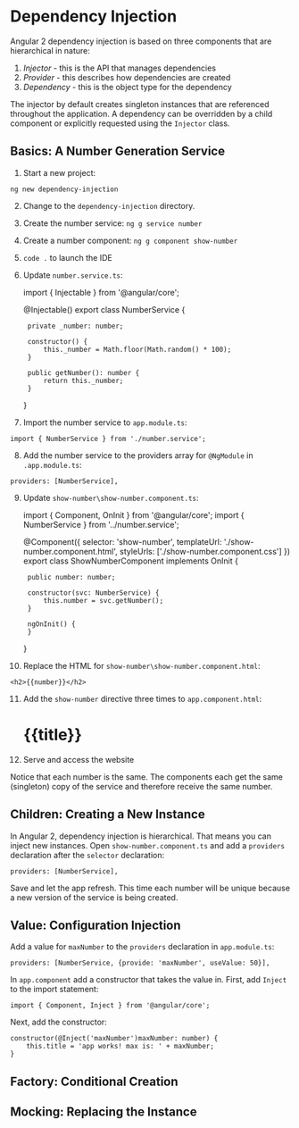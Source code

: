 # Dependency Injection 

Angular 2 dependency injection is based on three components that are hierarchical in nature: 

1. *Injector* - this is the API that manages dependencies
2. *Provider* - this describes how dependencies are created
3. *Dependency* - this is the object type for the dependency

The injector by default creates singleton instances that are referenced throughout the application. A dependency can be overridden by a child component or explicitly requested using the `Injector` class. 

## Basics: A Number Generation Service 

1. Start a new project: 

`ng new dependency-injection` 

2. Change to the `dependency-injection` directory.

3. Create the number service: `ng g service number` 

4. Create a number component: `ng g component show-number` 

5. `code .` to launch the IDE 

6. Update `number.service.ts`: 


    import { Injectable } from '@angular/core';

    @Injectable()
    export class NumberService {

        private _number: number;

        constructor() {
            this._number = Math.floor(Math.random() * 100); 
        }

        public getNumber(): number {
            return this._number;
        }

    }

7. Import the number service to `app.module.ts`: 

`import { NumberService } from './number.service';`

8. Add the number service to the providers array for `@NgModule` in `.app.module.ts`: 

`providers: [NumberService],`

9. Update `show-number\show-number.component.ts`:


    import { Component, OnInit } from '@angular/core';
    import { NumberService } from '../number.service';

    @Component({
        selector: 'show-number',
        templateUrl: './show-number.component.html',
        styleUrls: ['./show-number.component.css']
    })
    export class ShowNumberComponent implements OnInit {

        public number: number;

        constructor(svc: NumberService) {
            this.number = svc.getNumber();
        }

        ngOnInit() {
        }
    }

10. Replace the HTML for `show-number\show-number.component.html`: 

`<h2>{{number}}</h2>`

11. Add the `show-number` directive three times to `app.component.html`:


    <h1>
        {{title}}
    </h1>
    <show-number></show-number>
    <show-number></show-number>
    <show-number></show-number>

12. Serve and access the website 

Notice that each number is the same. The components each get the same (singleton) copy of the service and therefore receive the same number.

## Children: Creating a New Instance  

In Angular 2, dependency injection is hierarchical. That means you can inject new instances. Open `show-number.component.ts` and add a `providers` declaration after the `selector` declaration: 

`providers: [NumberService],`

Save and let the app refresh. This time each number will be unique because a new version of the service is being created.

## Value: Configuration Injection 

Add a value for `maxNumber` to the `providers` declaration in `app.module.ts`: 

`providers: [NumberService, {provide: 'maxNumber', useValue: 50}],`

In `app.component` add a constructor that takes the value in. First, add `Inject` to the import statement: 

`import { Component, Inject } from '@angular/core';`

Next, add the constructor: 

    constructor(@Inject('maxNumber')maxNumber: number) {
        this.title = 'app works! max is: ' + maxNumber;
    }
  


## Factory: Conditional Creation 


## Mocking: Replacing the Instance
